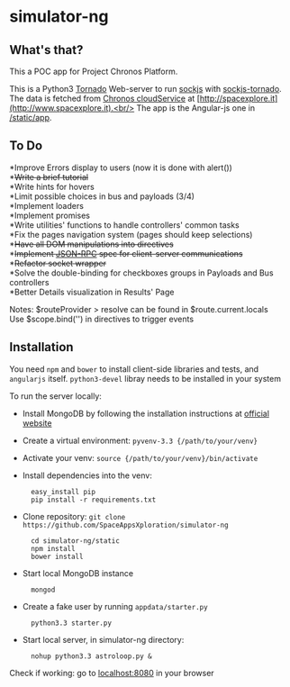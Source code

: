 simulator-ng
===========

## What's that?

This a POC app for Project Chronos Platform.

This is a Python3 [Tornado](https://github.com/tornadoweb/tornado) Web-server to run [sockjs](https://github.com/sockjs/sockjs-client) with [sockjs-tornado](https://github.com/mrjoes/sockjs-tornado).<br/>
The data is fetched from [Chronos cloudService](https://github.com/SpaceAppsXploration/cloudService) at [http://spacexplore.it](http://www.spacexplore.it).<br/>
The app is the Angular-js one in [/static/app](https://github.com/SpaceAppsXploration/simulator-ng/tree/master/static/app).

## To Do

*Improve Errors display to users (now it is done with alert())<br>
*~~Write a brief tutorial~~<br>
*Write hints for hovers<br>
*Limit possible choices in bus and payloads (3/4)<br>
*Implement loaders<br>
*Implement promises<br>
*Write utilities' functions to handle controllers' common tasks <br>
*Fix the pages navigation system (pages should keep selections) <br>
*~~Have all DOM manipulations into directives~~<br>
*~~Implement [JSON-RPC](http://www.jsonrpc.org/specification) spec for client-server communications~~ <br>
*~~Refactor socket wrapper~~ <br>
*Solve the double-binding for checkboxes groups in Payloads and Bus controllers <br>
*Better Details visualization in Results' Page

Notes: $routeProvider > resolve can be found in $route.current.locals<br>
Use $scope.bind('<mouseevent>') in directives to trigger events


## Installation


You need `npm` and `bower` to install client-side libraries and tests, and `angularjs` itself.
`python3-devel` libray needs to be installed in your system 

To run the server locally:

* Install MongoDB by following the installation instructions at [official website](http://docs.mongodb.org/manual/installation/)

* Create a virtual environment: `pyvenv-3.3 {/path/to/your/venv}`

* Activate your venv: `source {/path/to/your/venv}/bin/activate`

* Install dependencies into the venv: 

        easy_install pip
        pip install -r requirements.txt

* Clone repository: `git clone https://github.com/SpaceAppsXploration/simulator-ng`

        cd simulator-ng/static
        npm install
        bower install

* Start local MongoDB instance
 
        mongod
        
* Create a fake user by running `appdata/starter.py`

        python3.3 starter.py

* Start local server, in simulator-ng directory:

        nohup python3.3 astroloop.py &

Check if working: go to [localhost:8080](http://localhost:8080) in your browser
